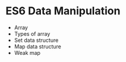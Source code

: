 # ES6 Data Manipulation
* Array
* Types of array
* Set data structure
* Map data  structure
* Weak map
